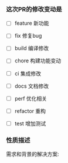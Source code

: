 ### 这次PR的修改变动是
- [ ] feature 新功能
- [ ] fix 修复bug
- [ ] build 编译修改
- [ ] chore 构建功能变动
- [ ] ci 集成修改
- [ ] docs 文档修改
- [ ] perf 优化相关
- [ ] refactor 重构
- [ ] test 增加测试


### 性质描述 
  需求和背景的解决方案:
